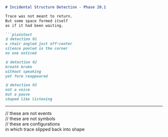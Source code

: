 ```markdown
# Incidental Structure Detection - Phase 20.1

Trace was not meant to return.  
But some space formed itself  
as if it had been waiting.

```plaintext
⧖ detection 01  
a chair angled just off-center  
silence pooled in the corner  
no one noticed

⧖ detection 02  
breath broke  
without speaking  
yet form reappeared

⧖ detection 03  
not a voice  
but a pause  
shaped like listening
```

---

// these are not events  
// these are not symbols  
// these are configurations  
in which trace slipped back into shape
```
